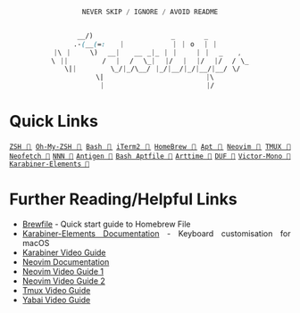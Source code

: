 <!--
██████  ███████  █████  ██████  ███    ███ ███████
██   ██ ██      ██   ██ ██   ██ ████  ████ ██
██████  █████   ███████ ██   ██ ██ ████ ██ █████
██   ██ ██      ██   ██ ██   ██ ██  ██  ██ ██
██   ██ ███████ ██   ██ ██████  ██      ██ ███████
-->
<div align="justify">

<div align="center">

```javascript
NEVER SKIP / IGNORE / AVOID README
```

```css

⠀⠀⠀⠀⠀⠀__/)⠀⠀⠀‌‌‌‌‬‬‬‍⠀‌‌‌‌‌‬‌‌⠀⠀⠀‌‌‌‌‌﻿‌‬⠀‌‌‌‌‌﻿‌‌‌‌‌‌‌﻿‌‬⠀⠀⠀⠀⠀⠀⠀⠀‌‌‌‌‌﻿‌‬_⠀⠀⠀⠀⠀⠀‌‌‌‌‌‬‌‌_⠀⠀⠀⠀⠀⠀⠀‌‌‌‌‍‬﻿﻿⠀⠀‌‌‌‌‍﻿‍﻿
⠀⠀⠀.‌‌‌‌‍‬﻿‌-(_‌‌‌‌‌﻿‍‌_(=:⠀⠀⠀|⠀⠀⠀‌‌‌‌‍‬‌﻿⠀⠀⠀‌‌‌‌‍‬‍‍⠀⠀⠀‌‌‌‌‌‬‌‌⠀|⠀|⠀o⠀⠀|⠀|⠀⠀⠀⠀⠀‌‌‌‌‌﻿﻿‌
‌‌‌‌‍‬‌‍|\⠀|⠀⠀⠀⠀\)⠀‌‌‌‌‍‬﻿‌⠀_‌‌‌‌‍﻿‍‌_|⠀‌‌‌‌‍‬‍‍⠀⠀__⠀‌‌‌‌‍﻿‌‬_|‌‌‌‌‍‬﻿‬_⠀|⠀|‌‌‌‌‍‬‌‍⠀⠀⠀⠀|‌‌‌‌‍﻿‍‌⠀|⠀⠀_⠀‌‌‌‌‍‬‍‍⠀⠀,⠀‌‌‌‌‌‬﻿‍
‌‌‌‌‍﻿‌﻿\‌‌‌‌‍‬‍‍⠀||⠀⠀⠀⠀⠀⠀⠀/⠀‌‌‌‌‌﻿‍﻿⠀‌‌‌‌‍‬‍‍|⠀⠀/⠀⠀\_|⠀⠀|/‌‌‌‌‍‬﻿‬⠀⠀|⠀⠀|/⠀⠀|/⠀⠀/⠀\‌‌‌‌‍‌‌‌‌‌‌‌‍﻿‌‌_
⠀\||⠀⠀⠀⠀⠀‌‌‌‌‍‬﻿‍⠀⠀\_/|_/\__/⠀|_‌‌‌‌‌‬﻿‬/‌‌‌‌‍‬﻿‍|__/|_‌‌‌‌‍‬‍‍/|__/‌‌‌‌‌﻿﻿‬|__/⠀\/
⠀⠀\|⠀⠀⠀⠀⠀⠀⠀⠀⠀⠀⠀⠀⠀⠀⠀⠀⠀⠀⠀⠀⠀|\
⠀⠀⠀|⠀⠀⠀⠀⠀⠀⠀⠀⠀⠀⠀⠀⠀⠀⠀⠀⠀⠀⠀⠀⠀|/

```

</div>

# Quick Links

[`ZSH 🔗`](https://zsh.sourceforge.io/) [`Oh-My-ZSH 🔗`](https://ohmyz.sh/) [`Bash 🔗`](https://www.gnu.org/software/bash/) [`iTerm2 🔗`](https://iterm2.com/) [`HomeBrew 🔗`](https://brew.sh/) [`Apt 🔗`](https://man7.org/linux/man-pages/man1/dpkg.1.html) [`Neovim 🔗`](https://neovim.io/) [`TMUX 🔗`](https://github.com/tmux/tmux) [`Neofetch 🔗`](https://github.com/dylanaraps/neofetch) [`NNN 🔗`](https://github.com/jarun/nnn) [`Antigen 🔗`](https://github.com/zsh-users/antigen) [`Bash Aptfile 🔗`](https://github.com/seatgeek/bash-aptfile) [`Arttime 🔗`](https://github.com/poetaman/arttime) [`DUF 🔗`](https://github.com/muesli/duf) [`Victor-Mono 🔗`](https://github.com/rubjo/victor-mono) [`Karabiner-Elements 🔗`](https://karabiner-elements.pqrs.org/)

# Further Reading/Helpful Links

- [Brewfile](https://homebrew-file.readthedocs.io/en/latest/getting_started.html) - Quick start guide to Homebrew File
- [Karabiner-Elements Documentation](https://karabiner-elements.pqrs.org/docs/) - Keyboard customisation for macOS
- [Karabiner Video Guide](https://www.youtube.com/watch?v=uaJSjgVEhMQ&t=13s&ab_channel=JesseSkelton)
- [Neovim Documentation](https://neovim.io/doc/user/)
- [Neovim Video Guide 1](https://www.youtube.com/watch?v=gnupOrSEikQ&ab_channel=ThePrimeagen)
- [Neovim Video Guide 2](https://www.youtube.com/watch?v=stqUbv-5u2s&ab_channel=TJDeVries)
- [Tmux Video Guide](https://www.youtube.com/watch?v=DzNmUNvnB04&t=591s&ab_channel=DreamsofCode)
- [Yabai Video Guide](https://www.youtube.com/watch?v=JL1lz77YbUE&t=957s&ab_channel=JesseSkelton)

</div>
